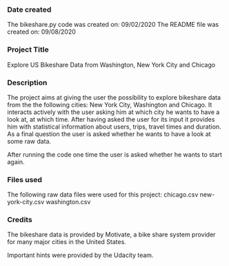 ### Date created
The bikeshare.py code was created on: 09/02/2020
The README file was created on: 09/08/2020

### Project Title
Explore US Bikeshare Data from Washington, New York City and Chicago

### Description
The project aims at giving the user the possibility to explore bikeshare data from the the following cities: New York City, Washington and Chicago.
It interacts actively with the user asking him at which city he wants to have a look at, at which time. After having asked the user for its input it provides him with statistical information about users, trips, travel times and duration. As a final question the user is asked whether he wants to have a look at some raw data.

After running the code one time the user is asked whether he wants to start again.


### Files used
The following raw data files were used for this project:
chicago.csv
new-york-city.csv
washington.csv

### Credits
The bikeshare data is provided by Motivate, a bike share system provider for many major cities in the United States.

Important hints were provided by the Udacity team.
